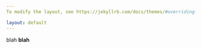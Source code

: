 ```yaml
---
To modify the layout, see https://jekyllrb.com/docs/themes/#overriding-theme-defaults

layout: default
---
```


blah **blah**


